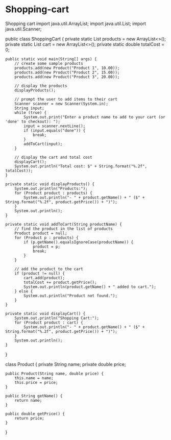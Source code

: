 # Shopping-cart
Shopping cart
import java.util.ArrayList;
import java.util.List;
import java.util.Scanner;

public class ShoppingCart {
    private static List<Product> products = new ArrayList<>();
    private static List<Product> cart = new ArrayList<>();
    private static double totalCost = 0;

    public static void main(String[] args) {
        // create some sample products
        products.add(new Product("Product 1", 10.00));
        products.add(new Product("Product 2", 15.00));
        products.add(new Product("Product 3", 20.00));

        // display the products
        displayProducts();

        // prompt the user to add items to their cart
        Scanner scanner = new Scanner(System.in);
        String input;
        while (true) {
            System.out.print("Enter a product name to add to your cart (or 'done' to checkout): ");
            input = scanner.nextLine();
            if (input.equals("done")) {
                break;
            }
            addToCart(input);
        }

        // display the cart and total cost
        displayCart();
        System.out.println("Total cost: $" + String.format("%.2f", totalCost));
    }

    private static void displayProducts() {
        System.out.println("Products:");
        for (Product product : products) {
            System.out.println("- " + product.getName() + " ($" + String.format("%.2f", product.getPrice()) + ")");
        }
        System.out.println();
    }

    private static void addToCart(String productName) {
        // find the product in the list of products
        Product product = null;
        for (Product p : products) {
            if (p.getName().equalsIgnoreCase(productName)) {
                product = p;
                break;
            }
        }

        // add the product to the cart
        if (product != null) {
            cart.add(product);
            totalCost += product.getPrice();
            System.out.println(product.getName() + " added to cart.");
        } else {
            System.out.println("Product not found.");
        }
    }

    private static void displayCart() {
        System.out.println("Shopping Cart:");
        for (Product product : cart) {
            System.out.println("- " + product.getName() + " ($" + String.format("%.2f", product.getPrice()) + ")");
        }
        System.out.println();
    }
}

class Product {
    private String name;
    private double price;

    public Product(String name, double price) {
        this.name = name;
        this.price = price;
    }

    public String getName() {
        return name;
    }

    public double getPrice() {
        return price;
    }
}
